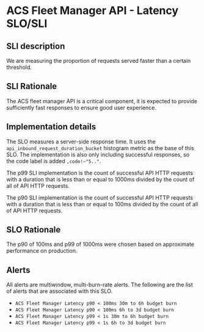 # ACS Fleet Manager API - Latency SLO/SLI

## SLI description
We are measuring the proportion of requests served faster than a certain threshold.

## SLI Rationale
The ACS fleet manager API is a critical component, it is expected to provide sufficiently fast responses to ensure good user experience.

## Implementation details
The SLO measures a server-side response time. 
It uses the `api_inbound_request_duration_bucket` histogram metric as the base of this SLO. 
The implementation is also only including successful responses, so the code label is added `,code!~"5.."`.

The p99 SLI implementation is the count of successful API HTTP requests with a duration that is less than or equal to 1000ms divided by the count of all of API HTTP requests.

The p90 SLI implementation is the count of successful API HTTP requests with a duration that is less than or equal to 100ms divided by the count of all of API HTTP requests.

## SLO Rationale
The p90 of 100ms and p99 of 1000ms were chosen based on approximate performance on production.

## Alerts
All alerts are multiwindow, multi-burn-rate alerts. The following are the list of alerts that are associated with this SLO.

- `ACS Fleet Manager Latency p90 < 100ms 30m to 6h budget burn`
- `ACS Fleet Manager Latency p90 < 100ms 6h to 3d budget burn`
- `ACS Fleet Manager Latency p99 < 1s 30m to 6h budget burn`
- `ACS Fleet Manager Latency p99 < 1s 6h to 3d budget burn`
